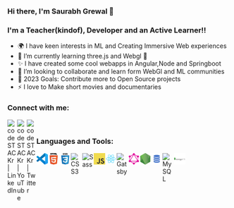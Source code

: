 ### Hi there, I'm Saurabh Grewal 👋

### I'm a Teacher(kindof), Developer and an Active Learner!!

- 🌍 I have keen interests in ML and Creating Immersive Web experiences
- 🌱 I’m currently learning three.js and Webgl 🌻
- ✨ I have created some cool webapps in Angular,Node and Springboot 
- 🔭 I’m looking to collaborate and learn form WebGl and ML communities
- 🥅 2023 Goals: Contribute more to Open Source projects
- ⚡ I love to Make short movies and documentaries

### Connect with me:

[<img align="left" alt="codeSTACKr | LinkedIn" width="22px" src="https://cdn.jsdelivr.net/npm/simple-icons@v3/icons/linkedin.svg" />][linkedin]
[<img align="left" alt="codeSTACKr | YouTube" width="22px" src="https://cdn.jsdelivr.net/npm/simple-icons@v3/icons/youtube.svg" />][youtube]
[<img align="left" alt="codeSTACKr | Twitter" width="22px" src="https://cdn.jsdelivr.net/npm/simple-icons@v3/icons/twitter.svg" />][twitter]

<br />

### Languages and Tools:

[<img align="left" alt="Visual Studio Code" width="26px" src="https://raw.githubusercontent.com/github/explore/80688e429a7d4ef2fca1e82350fe8e3517d3494d/topics/visual-studio-code/visual-studio-code.png" />][vscode]
[<img align="left" alt="HTML5" width="26px" src="https://raw.githubusercontent.com/github/explore/80688e429a7d4ef2fca1e82350fe8e3517d3494d/topics/html/html.png" />][html]
[<img align="left" alt="CSS3" width="26px" src="https://raw.githubusercontent.com/github/explore/80688e429a7d4ef2fca1e82350fe8e3517d3494d/topics/css/css.png" />][css]
[<img align="left" alt="CSS3" width="26px" src="http://hafizmokhtar.com/wp-content/uploads/2020/07/flutter_logo.png" />][flutter]
[<img align="left" alt="Sass" width="26px" src="https://upload.wikimedia.org/wikipedia/commons/thumb/c/c3/Python-logo-notext.svg/1200px-Python-logo-notext.svg.png" />][python]
[<img align="left" alt="JavaScript" width="26px" src="https://raw.githubusercontent.com/github/explore/80688e429a7d4ef2fca1e82350fe8e3517d3494d/topics/javascript/javascript.png" />][javascript]
[<img align="left" alt="React" width="26px" src="https://raw.githubusercontent.com/github/explore/80688e429a7d4ef2fca1e82350fe8e3517d3494d/topics/react/react.png" />][react]
[<img align="left" alt="Gatsby" width="26px" src="https://miro.medium.com/max/1000/1*htbUdWgFQ3a94PMEvBr_hQ.png" />][next]
[<img align="left" alt="GraphQL" width="26px" src="https://raw.githubusercontent.com/github/explore/80688e429a7d4ef2fca1e82350fe8e3517d3494d/topics/graphql/graphql.png" />][react]
[<img align="left" alt="Node.js" width="26px" src="https://raw.githubusercontent.com/github/explore/80688e429a7d4ef2fca1e82350fe8e3517d3494d/topics/nodejs/nodejs.png" />][nodejs]
[<img align="left" alt="SQL" width="26px" src="https://raw.githubusercontent.com/github/explore/80688e429a7d4ef2fca1e82350fe8e3517d3494d/topics/sql/sql.png" />][mongo]
[<img align="left" alt="MySQL" width="26px" src="https://www.khronos.org/assets/images/api_logos/webgl.svg" />][glsl]
[<img align="left" alt="MongoDB" width="26px" src="https://raw.githubusercontent.com/github/explore/80688e429a7d4ef2fca1e82350fe8e3517d3494d/topics/mongodb/mongodb.png" />][mongo]


<br />
<br />

[twitter]: https://twitter.com/saurabh2grewal
[youtube]: https://www.youtube.com/channel/UCDckZvOEZIzqQSQvtIjFwwQ/
[instagram]: https://instagram.com/iamsaurabhgrewal
[linkedin]: https://www.linkedin.com/in/saurabhgrewal/
[next]: https://github.com/saurabhgrewal718/video-streaming-site-hulu-clone-
[javascript]: https://github.com/saurabhgrewal718?tab=repositories&q=&type=&language=javascript&sort=
[flutter]: https://github.com/saurabhgrewal718?tab=repositories&q=&type=&language=dart&sort=
[react]: https://github.com/saurabhgrewal718/react-3-fiber-basic
[python]: https://github.com/saurabhgrewal718?tab=repositories&q=&type=&language=python&sort=
[html]: https://github.com/saurabhgrewal718?tab=repositories&q=&type=&language=html&sort=
[css]: https://github.com/saurabhgrewal718?tab=repositories&q=&type=&language=css&sort=
[nodejs]: https://github.com/saurabhgrewal718?tab=repositories&q=&type=&language=javascript&sort=
[mongo]: https://github.com/saurabhgrewal718/traduate-concept
[glsl]: https://github.com/saurabhgrewal718?tab=repositories&q=&type=&language=glsl&sort=
[vscode]: https://code.visualstudio.com/
